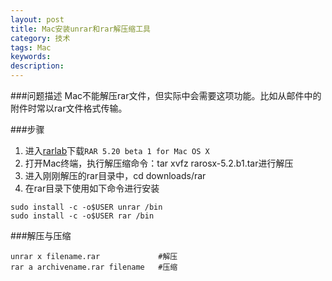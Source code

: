 ```yaml
---
layout: post
title: Mac安装unrar和rar解压缩工具
category: 技术
tags: Mac
keywords: 
description: 
---
```


###问题描述
Mac不能解压rar文件，但实际中会需要这项功能。比如从邮件中的附件时常以rar文件格式传输。

###步骤

1. 进入[rarlab](http://www.rarlab.com/download.htm)下载`RAR 5.20 beta 1 for Mac OS X`
2. 打开Mac终端，执行解压缩命令：tar xvfz rarosx-5.2.b1.tar进行解压
3. 进入刚刚解压的rar目录中，cd downloads/rar
4. 在rar目录下使用如下命令进行安装

```
sudo install -c -o$USER unrar /bin
sudo install -c -o$USER rar /bin
```

###解压与压缩

```
unrar x filename.rar             #解压
rar a archivename.rar filename   #压缩
```




